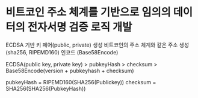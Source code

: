 # 비트코인 주소 체계를 기반으로 임의의 데이터의 전자서명 검증 로직 개발 

ECDSA 기반 키 페어(public, private) 생성
비트코인의 주소 체계와 같은 주소 생성 (sha256, RIPEMD160)
인코드 (Base58Encode)

ECDSA(public key, private key) >  pubkeyHash > checksum > Base58Encode(version + pubkeyhash + checksum)

pubkeyHash = RIPEMD160(SHA256(Publickey))
checksum = SHA256(SHA256(PubkeyHash))
